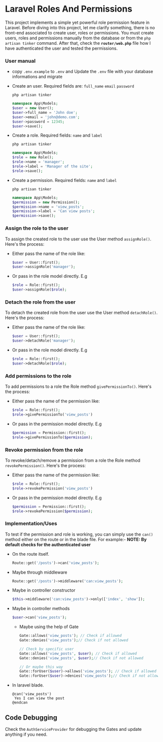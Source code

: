 
# Laravel Roles And Permissions

This project implements a simple yet powerful role permission feature in Laravel. Before diving into this project, let me clarify something, there is no front-end associated to create user, roles or permissions. You must create users, roles and permissions manually from the database or from the ``php artisan tinker`` command. After that, check the **``router/web.php``** file how I have authenticated the user and tested the permissions. 

### User manual
- copy ``.env.example`` to ``.env`` and Update the ``.env`` file with your database informations and migrate
- Create an user. Required fields are: ``full_name`` ``email`` ``password``

  ``php artisan tinker``

  ```php
  namespace App\Models;
  $user = new User();
  $user->full_name = 'John doe';
  $user->email = 'john@demo.com';
  $user->password = 12345;
  $user->save();
  ```
- Create a role. Required fields: ``name`` and ``label``
  
  ``php artisan tinker``

  ```php
  namespace App\Models;
  $role = new Role();
  $role->name = 'manager';
  $role->label = 'Manager of the site';
  $role->save();
  ```
  
- Create a permission. Required fields: ``name`` and ``label``
    
  ``php artisan tinker``

  ```php
  namespace App\Models;
  $permission = new Permission();
  $permission->name = 'view_posts';
  $permission->label = 'Can view posts';
  $permission->save();
  ```
  
### Assign the role to the user
To assign the created role to the user use the User method ``assignRole()``. Here's the process: 
- Either pass the name of the role like: 

  ```php 
  $user = User::first();
  $user->assignRole('manager');
  ```

- Or pass in the role model directly. E.g 
  
  ```php
  $role = Role::first();
  $user->assignRole($role);
  ```

### Detach the role from the user
To detach the created role from the user use the User method ``detachRole()``. Here's the process: 
- Either pass the name of the role like: 

  ```php 
  $user = User::first();
  $user->detachRole('manager');
  ```

- Or pass in the role model directly. E.g 
  
  ```php
  $role = Role::first();
  $user->detachRole($role);
  ```

### Add permissions to the role

To add permissions to a role the Role method ``givePermissionTo()``. Here's the process: 
- Either pass the name of the permission like: 

  ```php 
  $role = Role::first();
  $role->givePermissionTo('view_posts')
  ```

- Or pass in the permission model directly. E.g 
  
  ```php
  $permission = Permission::first();
  $role->givePermissionTo($permission);
  ```
### Revoke permission from the role

To revoke/detach/remove a permission from a role the Role method ``revokePermission()``. Here's the process: 
- Either pass the name of the permission like: 

  ```php 
  $role = Role::first();
  $role->revokePermission('view_posts')
  ```

- Or pass in the permission model directly. E.g 
  
  ```php
  $permission = Permission::first();
  $role->revokePermission($permission);
  ```

### Implementation/Uses
To test if the permission and role is working, you can simply use the ``can()`` method either on the route or in the blade file. For example:-
**NOTE: By default checks for the authenticated user**
- On the route itself. 
  
  ```php 
  Route::get('/posts')->can('view_posts');
  ```
- Maybe through middleware
  ```php 
  Route::get('/posts')->middleware('can:view_posts');
  ```
- Maybe in controller constructor
  ```php 
  $this->middleware('can:view_posts')->only(['index', 'show']);
  ```
- Maybe in controller methods
  ```php 
  $user->can('view_posts');
  ```
  - Maybe using the help of Gate
      ```php
      Gate::allows('view_posts'); // Check if allowed
      Gate::denies('view_posts');// Check if not allowed
      
      // Check by specific user
      Gate::allows('view_posts', $user); // Check if allowed
      Gate::denies('view_posts', $user);// Check if not allowed
      
      // Or maybe this way
      Gate::forUser($user)->allows('view_posts'); // Check if allowed
      Gate::forUser($user)->denies('view_posts');// Check if not allowed
      ```
- In laravel blade. 
  
  ```blade
  @can('view_posts')
   Yes I can view the post
  @endcan
  ```

## Code Debugging
Check the ``AuthServiceProvider`` for debugging the Gates and update anything if you need.
